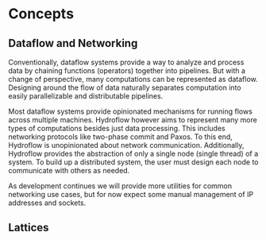 # Concepts

## Dataflow and Networking

Conventionally, dataflow systems provide a way to analyze and process data by
chaining functions (operators) together into pipelines. But with a change of
perspective, many computations can be represented as dataflow. Designing around
the flow of data naturally separates computation into easily parallelizable and
distributable pipelines.

Most dataflow systems provide opinionated mechanisms for running flows across
multiple machines. Hydroflow however aims to represent many more types of
computations besides just data processing. This includes networking protocols
like two-phase commit and Paxos. To this end, Hydroflow is unopinionated about
network communication. Additionally, Hydroflow provides the abstraction of only
a single node (single thread) of a system. To build up a distributed system,
the user must design each node to communicate with others as needed.

As development continues we will provide more utilities for common networking
use cases, but for now expect some manual management of IP addresses and
sockets.

## Lattices



